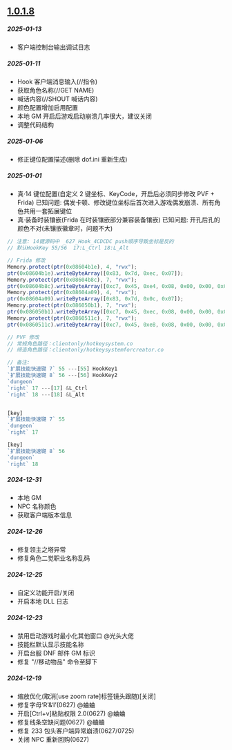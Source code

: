 ##  [1.0.1.8](https://github.com/manydots/DofProject/releases/tag/1.0.1.8)

##### 2025-01-13

- 客户端控制台输出调试日志

##### 2025-01-11

- Hook 客户端消息输入(//指令)
- 获取角色名称(//GET NAME)
- 喊话内容(//SHOUT 喊话内容)
- 颜色配置增加启用配置
- 本地 GM 开启后游戏启动崩溃几率很大，建议关闭
- 调整代码结构

##### 2025-01-06

- 修正键位配置描述(删除 dof.ini 重新生成)

##### 2025-01-01

- 真·14 键位配置(自定义 2 键坐标、KeyCode，开启后必须同步修改 PVF + Frida) 已知问题: 偶发卡顿、修改键位坐标后首次进入游戏偶发崩溃、所有角色共用一套拓展键位
- 真·装备时装镶嵌(Frida 在时装镶嵌部分兼容装备镶嵌) 已知问题: 开孔后孔的颜色不对(未镶嵌徽章时，问题不大)

```js
// 注意: 14键源码中 _627_Hook_4CDCDC push顺序导致坐标是反的
// 默认HookKey 55/56  17:L_Ctrl 18:L_Alt

// Frida 修改
Memory.protect(ptr(0x08604b1e), 4, "rwx");
ptr(0x08604b1e).writeByteArray([0x83, 0x7d, 0xec, 0x07]);
Memory.protect(ptr(0x08604b8c), 7, "rwx");
ptr(0x08604b8c).writeByteArray([0xc7, 0x45, 0xe4, 0x08, 0x00, 0x00, 0x00]);
Memory.protect(ptr(0x08604a09), 4, "rwx");
ptr(0x08604a09).writeByteArray([0x83, 0x7d, 0x0c, 0x07]);
Memory.protect(ptr(0x086050b1), 7, "rwx");
ptr(0x086050b1).writeByteArray([0xc7, 0x45, 0xec, 0x08, 0x00, 0x00, 0x00]);
Memory.protect(ptr(0x0860511c), 7, "rwx");
ptr(0x0860511c).writeByteArray([0xc7, 0x45, 0xe8, 0x08, 0x00, 0x00, 0x00]);

// PVF 修改
// 常规角色路径：clientonly/hotkeysystem.co
// 缔造角色路径：clientonly/hotkeysystemforcreator.co

// 备注:
`扩展技能快速键 7`	55 ---[55] HookKey1
`扩展技能快速键 8`	56 ---[56] HookKey2
`dungeon`
`right`	17 ---[17] &L_Ctrl
`right`	18 ---[18] &L_Alt


[key]
`扩展技能快速键 7`	55
`dungeon`
`right`	17

[key]
`扩展技能快速键 8`	56
`dungeon`
`right`	18
```

##### 2024-12-31

- 本地 GM
- NPC 名称颜色
- 获取客户端版本信息

##### 2024-12-26

- 修复领主之塔异常
- 修复角色二觉职业名称乱码

##### 2024-12-25

- 自定义功能开启/关闭
- 开启本地 DLL 日志

##### 2024-12-23

- 禁用启动游戏时最小化其他窗口 @光头大佬
- 技能栏默认显示技能名称
- 开启台服 DNF 邮件 GM 标识
- 修复 "//移动物品" 命令至脚下

##### 2024-12-19

- 缩放优化(取消[use zoom rate]标签镜头跟随)[关闭]
- 修复字母‘R’&‘I’(0627) @蛐蛐
- 开启[Ctrl+v]粘贴权限 2.0(0627) @蛐蛐
- 修复线条空缺问题(0627) @蛐蛐
- 修复 233 包头客户端异常崩溃(0627/0725)
- 关闭 NPC 重新回购(0627)
